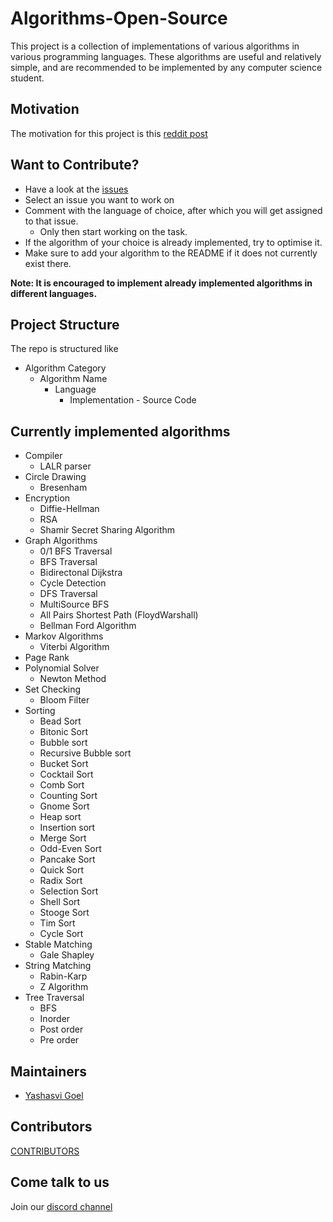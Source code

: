 # Algorithms-Open-Source

This project is a collection of implementations of various algorithms in various programming languages. These algorithms are useful and relatively simple, and are recommended to be implemented by any computer science student.  

## Motivation
The motivation for this project is this [reddit post]( https://www.reddit.com/r/compsci/comments/fuaudc/10_algorithms_every_computer_science_student_must/)  

## Want to Contribute?

- Have a look at the [issues](https://github.com/yashasvi-goel/Algorithms-Open-Source/issues)
- Select an issue you want to work on
- Comment with the language of choice, after which you will get assigned to that issue.
    + Only then start working on the task.
- If the algorithm of your choice is already implemented, try to optimise it.
- Make sure to add your algorithm to the README if it does not currently exist there.

**Note: It is encouraged to implement already implemented algorithms in different languages.**  

## Project Structure

The repo is structured like

- Algorithm Category
    + Algorithm Name
        - Language
            - Implementation - Source Code

## Currently implemented algorithms
- Compiler
    + LALR parser
- Circle Drawing
    + Bresenham
- Encryption
    + Diffie-Hellman
    + RSA
    + Shamir Secret Sharing Algorithm
- Graph Algorithms
    + 0/1 BFS Traversal
    + BFS Traversal
    + Bidirectonal Dijkstra
    + Cycle Detection
    + DFS Traversal
    + MultiSource BFS
    + All Pairs Shortest Path (FloydWarshall)
    + Bellman Ford Algorithm
- Markov Algorithms
    + Viterbi Algorithm 
- Page Rank
- Polynomial Solver
	+ Newton Method
- Set Checking
    + Bloom Filter
- Sorting
    + Bead Sort
    + Bitonic Sort
    + Bubble sort
    + Recursive Bubble sort
    + Bucket Sort
    + Cocktail Sort
    + Comb Sort
    + Counting Sort
    + Gnome Sort
    + Heap sort
    + Insertion sort
    + Merge Sort
    + Odd-Even Sort
    + Pancake Sort
    + Quick Sort
    + Radix Sort
    + Selection Sort
    + Shell Sort
    + Stooge Sort
    + Tim Sort
    + Cycle Sort
- Stable Matching
    + Gale Shapley
- String Matching
    + Rabin-Karp
    + Z Algorithm
- Tree Traversal
    + BFS
    + Inorder
    + Post order
    + Pre order


## Maintainers
- [Yashasvi Goel](https://github.com/yashasvi-goel)

## Contributors
[CONTRIBUTORS](https://github.com/yashasvi-goel/Algorithms-Open-Source/graphs/contributors)

## Come talk to us

Join our [discord channel](https://discord.gg/ZMGujRk)
